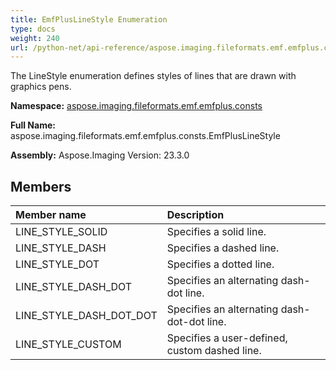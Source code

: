 ```yaml
---
title: EmfPlusLineStyle Enumeration
type: docs
weight: 240
url: /python-net/api-reference/aspose.imaging.fileformats.emf.emfplus.consts/emfpluslinestyle/
---
```


The LineStyle enumeration defines styles of lines that are drawn with graphics pens.

**Namespace:** [aspose.imaging.fileformats.emf.emfplus.consts](/imaging/python-net/api-reference/aspose.imaging.fileformats.emf.emfplus.consts/)

**Full Name:** aspose.imaging.fileformats.emf.emfplus.consts.EmfPlusLineStyle

**Assembly:**  Aspose.Imaging Version: 23.3.0

## **Members**
|**Member name**|**Description**|
| :- | :- |
|LINE_STYLE_SOLID|Specifies a solid line.|
|LINE_STYLE_DASH|Specifies a dashed line.|
|LINE_STYLE_DOT|Specifies a dotted line.|
|LINE_STYLE_DASH_DOT|Specifies an alternating dash-dot line.|
|LINE_STYLE_DASH_DOT_DOT|Specifies an alternating dash-dot-dot line.|
|LINE_STYLE_CUSTOM|Specifies a user-defined, custom dashed line.|
